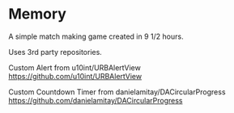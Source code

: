 # Memory
A simple match making game created in 9 1/2 hours. 

Uses 3rd party repositories.

Custom Alert from u10int/URBAlertView
https://github.com/u10int/URBAlertView

Custom Countdown Timer from danielamitay/DACircularProgress
https://github.com/danielamitay/DACircularProgress
